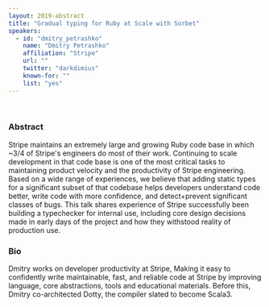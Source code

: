 ```yaml
---
layout: 2019-abstract
title: "Gradual typing for Ruby at Scale with Sorbet"
speakers:
  - id: "dmitry_petrashko"
    name: "Dmitry Petrashko"
    affiliation: "Stripe"
    url: ""
    twitter: "darkdimius"
    known-for: ""
    list: "yes"
---
```


<br/>

### Abstract

Stripe maintains an extremely large and growing Ruby code base in which ~3/4 of Stripe's engineers do most of their work. Continuing to scale development in that code base is one of the most critical tasks to maintaining product velocity and the productivity of Stripe engineering. Based on a wide range of experiences, we believe that adding static types for a significant subset of that codebase helps developers understand code better, write code with more confidence, and detect+prevent significant classes of bugs. This talk shares experience of Stripe successfully been building a typechecker for internal use, including core design decisions made in early days of the project and how they withstood reality of production use.

### Bio

Dmitry works on developer productivity at Stripe, Making it easy to confidently write maintainable, fast, and reliable code at Stripe by improving language, core abstractions, tools and educational materials. Before this, Dmitry co-architected Dotty, the compiler slated to become Scala3.

